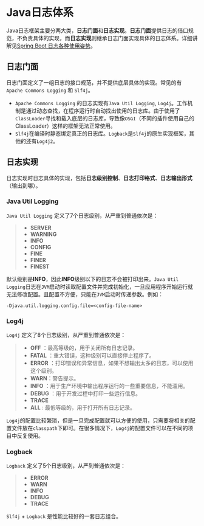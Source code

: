 # Java日志体系

Java日志框架主要分两大类，**日志门面**和**日志实现**。**日志门面**提供日志的借口规范，不负责具体的实现，而**日志实现**则继承日志门面实现具体的日志体系。详细讲解见[Spring Boot 日志各种使用姿势](https://www.javaboy.org/2020/1214/springboot-log.html)。

## 日志门面

日志门面定义了一组日志的接口规范，并不提供底层具体的实现。常见的有`Apache Commons Logging` 和 `Slf4j`。

* `Apache Commons Logging` 的日志实现有`Java Util Logging`, `Log4j`。工作机制是通过动态查找，在程序运行时自动找出使用的日志库。由于使用了`ClassLoader`寻找和载入底层的日志库，导致像`OSGI`（不同的插件使用自己的ClassLoader）这样的框架无法正常使用。
* `Slf4j`在编译时静态绑定真正的日志库。`Logback`是`Slf4j`的原生实现框架，其他的还有`Log4j2`。

## 日志实现

日志实现时日志具体的实现，包括**日志级别控制**、**日志打印格式**、**日志输出形式**（输出到哪）。

### Java Util Logging

`Java Util Logging` 定义了7个日志级别，从严重到普通依次是：

> * **SERVER**
> * **WARNING**
> * **INFO**
> * **CONFIG**
> * **FINE**
> * **FINER**
> * **FINEST**

默认级别是**INFO**，因此**INFO**级别以下的日志不会被打印出来。`Java Util Logging`日志在`JVM`启动时读取配置文件并完成初始化，一旦应用程序开始运行就无法修改配置。且配置不方便，只能在`JVM`启动时传递参数。例如：

`-Djava.util.logging.config.file=<config-file-name>`

### Log4j

`Log4j` 定义了8个日志级别，从严重到普通依次是：

> * **OFF** ：最高等级的，用于关闭所有日志记录。
> * **FATAL** ：重大错误，这种级别可以直接停止程序了。
> * **ERROR** ：打印错误和异常信息，如果不想输出太多的日志，可以使用这个级别。
> * **WARN**：警告提示。
> * **INFO** ：用于生产环境中输出程序运行的一些重要信息，不能滥用。
> * **DEBUG** ：用于开发过程中打印一些运行信息。
> * **TRACE**
> * **ALL** : 最低等级的，用于打开所有日志记录。

`Log4j`的配置比较繁琐，但是一旦完成配置就可以方便的使用，只需要将相关的配置文件放在`classpath`下即可。在很多情况下，`Log4j`的配置文件可以在不同的项目中反复使用。

### Logback

`Logback` 定义了5个日志级别，从严到普通依次是：

> * **ERROR**
> * **WARN**
> * **INFO**
> * **DEBUG**
> * **TRACE**

`Slf4j` + `Logback` 是性能比较好的一套日志组合。 